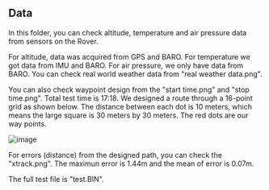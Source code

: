 ## Data

In this folder, you can check altitude, temperature and air pressure data from sensors on the Rover.

For altitude, data was acquired from GPS and BARO. For temperature we got data from IMU and BARO. For air pressure, we only have data from BARO.
You can check real world weather data from "real weather data.png".

You can also check waypoint design from the "start time.png" and "stop time.png". Total test time is 17:18. We designed a route through a 16-point grid as shown below.
The distance between each dot is 10 meters, which means the large square is 30 meters by 30 meters. The red dots are our way points.

![image](https://github.com/Ekumi9743/Mars-Rover---Group-4/assets/161907227/61d98a09-e480-4647-b7ef-b27451ab8e93)

For errors (distance) from the designed path, you can check the "xtrack.png". The maximun error is 1.44m and the mean of error is 0.07m.

The full test file is "test.BIN".
